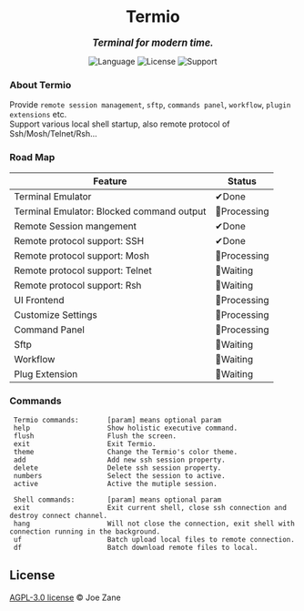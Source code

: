 <!--
<div align="center" >
    <img src="https://raw.githubusercontent.com/Joezeo/terminatio/8a94449d3ee343151a397fe7b7db4fad212fa00b/github.svg">
</div>
-->

<h1 align="center"> Termio </h1>

<div align="center">

<big>**_Terminal for modern time._**</big>

</div>

<div align="center" >

![Language](https://img.shields.io/badge/Language-Rust/C++-FFF7E9) ![License](https://img.shields.io/badge/License-AGPL--3.0-B9E0FF) ![Support](https://img.shields.io/badge/Support-Windows%2FLinux%2FMacos-CD97F9)

</div>

### About Termio

Provide `remote session management`, `sftp`, `commands panel`, `workflow`, `plugin extensions` etc.  
Support various local shell startup, also remote protocol of Ssh/Mosh/Telnet/Rsh...

### Road Map

| Feature                                   | Status       |
| ----------------------------------------- | ------------ |
| Terminal Emulator                         | ✔Done        |
| Terminal Emulator: Blocked command output | 🚀Processing |
| Remote Session mangement                  | ✔Done        |
| Remote protocol support: SSH              | ✔Done        |
| Remote protocol support: Mosh             | 🚀Processing |
| Remote protocol support: Telnet           | 📌Waiting    |
| Remote protocol support: Rsh              | 📌Waiting    |
| UI Frontend                               | 🚀Processing |
| Customize Settings                        | 🚀Processing |
| Command Panel                             | 🚀Processing |
| Sftp                                      | 📌Waiting    |
| Workflow                                  | 📌Waiting    |
| Plug Extension                            | 📌Waiting    |

### Commands

```
 Termio commands:       [param] means optional param
 help                   Show holistic executive command.
 flush                  Flush the screen.
 exit                   Exit Termio.
 theme                  Change the Termio's color theme.
 add                    Add new ssh session property.
 delete                 Delete ssh session property.
 numbers                Select the session to active.
 active                 Active the mutiple session.

 Shell commands:        [param] means optional param
 exit                   Exit current shell, close ssh connection and destroy connect channel.
 hang                   Will not close the connection, exit shell with connection running in the background.
 uf                     Batch upload local files to remote connection.
 df                     Batch download remote files to local.
```

## License

[AGPL-3.0 license](LICENSE) © Joe Zane
